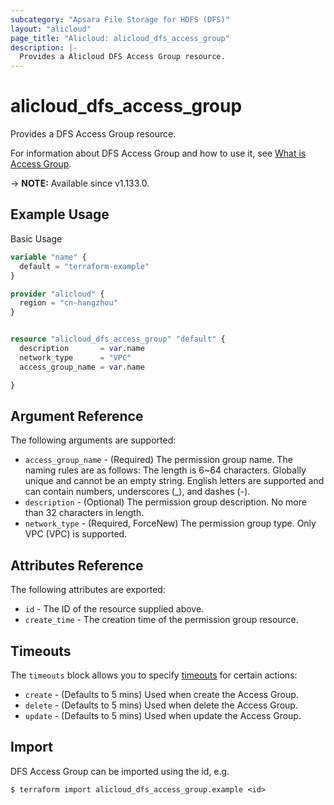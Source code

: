 ```yaml
---
subcategory: "Apsara File Storage for HDFS (DFS)"
layout: "alicloud"
page_title: "Alicloud: alicloud_dfs_access_group"
description: |-
  Provides a Alicloud DFS Access Group resource.
---
```


# alicloud_dfs_access_group

Provides a DFS Access Group resource. 

For information about DFS Access Group and how to use it, see [What is Access Group](https://www.alibabacloud.com/help/en/aibaba-cloud-storage-services/latest/apsara-file-storage-for-hdfs).

-> **NOTE:** Available since v1.133.0.

## Example Usage

Basic Usage

```terraform
variable "name" {
  default = "terraform-example"
}

provider "alicloud" {
  region = "cn-hangzhou"
}


resource "alicloud_dfs_access_group" "default" {
  description       = var.name
  network_type      = "VPC"
  access_group_name = var.name

}
```

## Argument Reference

The following arguments are supported:
* `access_group_name` - (Required) The permission group name. The naming rules are as follows: The length is 6~64 characters. Globally unique and cannot be an empty string. English letters are supported and can contain numbers, underscores (_), and dashes (-).
* `description` - (Optional) The permission group description.  No more than 32 characters in length.
* `network_type` - (Required, ForceNew) The permission group type. Only VPC (VPC) is supported.

## Attributes Reference

The following attributes are exported:
* `id` - The ID of the resource supplied above.
* `create_time` - The creation time of the permission group resource.

## Timeouts

The `timeouts` block allows you to specify [timeouts](https://www.terraform.io/docs/configuration-0-11/resources.html#timeouts) for certain actions:
* `create` - (Defaults to 5 mins) Used when create the Access Group.
* `delete` - (Defaults to 5 mins) Used when delete the Access Group.
* `update` - (Defaults to 5 mins) Used when update the Access Group.

## Import

DFS Access Group can be imported using the id, e.g.

```shell
$ terraform import alicloud_dfs_access_group.example <id>
```